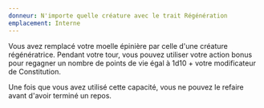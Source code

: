 ```yaml
---
donneur: N'importe quelle créature avec le trait Régénération
emplacement: Interne
---
```

Vous avez remplacé votre moelle épinière par celle d'une créature régénératrice. Pendant votre tour, vous pouvez utiliser votre action bonus pour regagner un nombre de points de vie égal à 1d10 + votre modificateur de Constitution.

Une fois que vous avez utilisé cette capacité, vous ne pouvez le refaire avant d'avoir terminé un repos. 